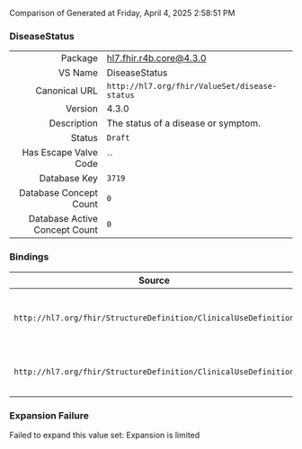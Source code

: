 Comparison of 
Generated at Friday, April 4, 2025 2:58:51 PM

### DiseaseStatus

|      |     |
| ---: | --- |
| Package | hl7.fhir.r4b.core@4.3.0 |
| VS Name | DiseaseStatus |
| Canonical URL | `http://hl7.org/fhir/ValueSet/disease-status` |
| Version | 4.3.0 |
| Description | The status of a disease or symptom. |
| Status | `Draft` |
| Has Escape Valve Code | `` |
| Database Key | `3719` |
| Database Concept Count | `0` |
| Database Active Concept Count | `0` |
### Bindings

| Source | Element | Binding | Strength | Element Short |
| ------ | ------- | ------- | -------- | ------------- |
| `http://hl7.org/fhir/StructureDefinition/ClinicalUseDefinition` | `ClinicalUseDefinition.contraindication.diseaseStatus` | `http://hl7.org/fhir/ValueSet/disease-status` | `Example` | The status of the disease or symptom for the contraindication |
| `http://hl7.org/fhir/StructureDefinition/ClinicalUseDefinition` | `ClinicalUseDefinition.indication.diseaseStatus` | `http://hl7.org/fhir/ValueSet/disease-status` | `Example` | The status of the disease or symptom for the indication |

### Expansion Failure

Failed to expand this value set: Expansion is limited
